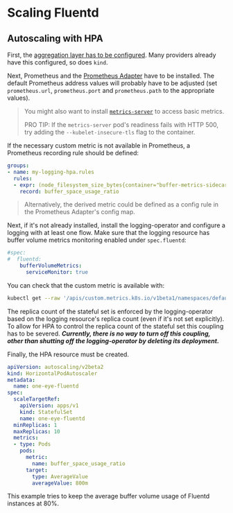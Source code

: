# Scaling Fluentd

## Autoscaling with HPA

First, the [aggregation layer has to be configured](https://kubernetes.io/docs/tasks/extend-kubernetes/configure-aggregation-layer/).
Many providers already have this configured, so does `kind`.

Next, Prometheus and the [Prometheus Adapter](https://github.com/kubernetes-sigs/prometheus-adapter) have to be installed.
The default Prometheus address values will probably have to be adjusted (set `prometheus.url`, `prometheus.port` and `prometheus.path` to the appropriate values).

> You might also want to install [`metrics-server`](https://github.com/kubernetes-sigs/metrics-server) to access basic metrics.
>
> PRO TIP: If the `metrics-server` pod's readiness fails with HTTP 500, try adding the `--kubelet-insecure-tls` flag to the container.

If the necessary custom metric is not available in Prometheus, a Prometheus recording rule should be defined:
```yaml
groups:
- name: my-logging-hpa.rules
  rules:
  - expr: (node_filesystem_size_bytes{container="buffer-metrics-sidecar",mountpoint="/buffers"}-node_filesystem_free_bytes{container="buffer-metrics-sidecar",mountpoint="/buffers"})/node_filesystem_size_bytes{container="buffer-metrics-sidecar",mountpoint="/buffers"}
    record: buffer_space_usage_ratio
```

> Alternatively, the derived metric could be defined as a config rule in the Prometheus Adapter's config map.

Next, if it's not already installed, install the logging-operator and configure a logging with at least one flow.
Make sure that the logging resource has buffer volume metrics monitoring enabled under `spec.fluentd`:
```yaml
#spec:
#  fluentd:
    bufferVolumeMetrics:
      serviceMonitor: true
```

You can check that the custom metric is available with:
```sh
kubectl get --raw '/apis/custom.metrics.k8s.io/v1beta1/namespaces/default/pods/*/buffer_space_usage_ratio'
```

The replica count of the stateful set is enforced by the logging-operator based on the logging resource's replica count (even if it's not set explicitly).
To allow for HPA to control the replica count of the stateful set this coupling has to be severed.
***Currently, there is no way to turn off this coupling, other than shutting off the logging-operator by deleting its deployment.***

Finally, the HPA resource must be created.
```yaml
apiVersion: autoscaling/v2beta2
kind: HorizontalPodAutoscaler
metadata:
  name: one-eye-fluentd
spec:
  scaleTargetRef:
    apiVersion: apps/v1
    kind: StatefulSet
    name: one-eye-fluentd
  minReplicas: 1
  maxReplicas: 10
  metrics:
  - type: Pods
    pods:
      metric:
        name: buffer_space_usage_ratio
      target:
        type: AverageValue
        averageValue: 800m
```
This example tries to keep the average buffer volume usage of Fluentd instances at 80%.
